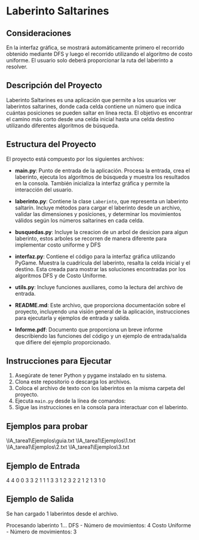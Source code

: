 # Laberinto Saltarines

## Consideraciones

En la interfaz gráfica, se mostrará automáticamente primero el recorrido obtenido mediante DFS y luego el recorrido utilizando el algoritmo de costo uniforme. El usuario solo deberá proporcionar la ruta del laberinto a resolver.

## Descripción del Proyecto

Laberinto Saltarines es una aplicación que permite a los usuarios ver laberintos saltarines, donde cada celda contiene un número que indica cuántas posiciones se pueden saltar en línea recta. El objetivo es encontrar el camino más corto desde una celda inicial hasta una celda destino utilizando diferentes algoritmos de búsqueda.

## Estructura del Proyecto

El proyecto está compuesto por los siguientes archivos:

- **main.py**: Punto de entrada de la aplicación. Procesa la entrada, crea el laberinto, ejecuta los algoritmos de búsqueda y muestra los resultados en la consola. También inicializa la interfaz gráfica y permite la interacción del usuario.
  
- **laberinto.py**: Contiene la clase `Laberinto`, que representa un laberinto saltarín. Incluye métodos para cargar el laberinto desde un archivo, validar las dimensiones y posiciones, y determinar los movimientos válidos según los números saltarines en cada celda.
  
- **busquedas.py**: Incluye la creacion de un arbol de desicion para algun laberinto, estos arboles se recorren de manera diferente para implementar costo uniforme y DFS
  
- **interfaz.py**: Contiene el código para la interfaz gráfica utilizando PyGame. Muestra la cuadrícula del laberinto, resalta la celda inicial y el destino. Esta creada para mostrar las soluciones encontradas por los algoritmos DFS y de Costo Uniforme.
  
- **utils.py**: Incluye funciones auxiliares, como la lectura del archivo de entrada.
  
- **README.md**: Este archivo, que proporciona documentación sobre el proyecto, incluyendo una visión general de la aplicación, instrucciones para ejecutarla y ejemplos de entrada y salida.

- **Informe.pdf**: Documento que proporciona un breve informe describiendo las funciones del código y un ejemplo de entrada/salida que difiere del ejemplo proporcionado.

## Instrucciones para Ejecutar

1. Asegúrate de tener Python y pygame instalado en tu sistema.
2. Clona este repositorio o descarga los archivos.
3. Coloca el archivo de texto con los laberintos en la misma carpeta del proyecto.
4. Ejecuta `main.py` desde la línea de comandos:
5. Sigue las instrucciones en la consola para interactuar con el laberinto.

## Ejemplos para probar

\IA_tarea1\Ejemplos\guia.txt
\IA_tarea1\Ejemplos\1.txt
\IA_tarea1\Ejemplos\2.txt
\IA_tarea1\Ejemplos\3.txt

## Ejemplo de Entrada

4 4 0 0 3 3
2 1 1 1
3 3 1 2
3 2 2 1
2 1 3 1
0

## Ejemplo de Salida

Se han cargado 1 laberintos desde el archivo.

Procesando laberinto 1...
DFS - Número de movimientos: 4
Costo Uniforme - Número de movimientos: 3
